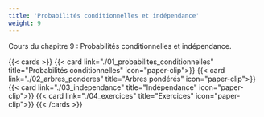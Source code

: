 ```yaml
---
title: 'Probabilités conditionnelles et indépendance'
weight: 9
---
```

Cours du chapitre 9 : Probabilités conditionnelles et indépendance.

{{< cards >}}
  {{< card link="./01_probabilites_conditionnelles" title="Probabilités conditionnelles" icon="paper-clip">}}
  {{< card link="./02_arbres_ponderes" title="Arbres pondérés" icon="paper-clip">}}
  {{< card link="./03_independance" title="Indépendance" icon="paper-clip">}}
  {{< card link="./04_exercices" title="Exercices" icon="paper-clip">}}
{{< /cards >}}
